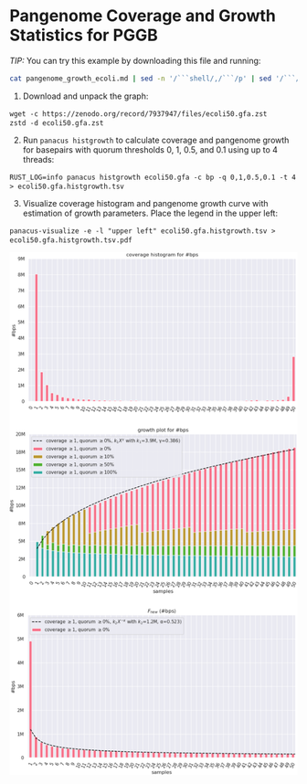 # Pangenome Coverage and Growth Statistics for PGGB

*TIP:*
You can try this example by downloading this file and running: 
````bash
cat pangenome_growth_ecoli.md | sed -n '/```shell/,/```/p' | sed '/```/d' | bash
````

1. Download and unpack the graph:
```shell
wget -c https://zenodo.org/record/7937947/files/ecoli50.gfa.zst
zstd -d ecoli50.gfa.zst
```

2. Run `panacus histgrowth` to calculate coverage and pangenome growth for basepairs with quorum thresholds 0, 1, 0.5, and 0.1 using up to 4 threads:
```shell
RUST_LOG=info panacus histgrowth ecoli50.gfa -c bp -q 0,1,0.5,0.1 -t 4 > ecoli50.gfa.histgrowth.tsv
```

3. Visualize coverage histogram and pangenome growth curve with estimation of growth parameters. Place the legend in the upper left:
```shell
panacus-visualize -e -l "upper left" ecoli50.gfa.histgrowth.tsv > ecoli50.gfa.histgrowth.tsv.pdf
```

![coverage histogram and pangenome growth of bps in ecoli50.gfa](/docs/ecoli50.gfa.histgrowth.png?raw=true "coverage and pangenome growth statistics on the Ecoli50 graph")

